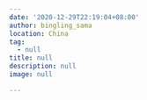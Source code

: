 ```yaml
---
date: '2020-12-29T22:19:04+08:00'
author: bingling_sama
location: China
tag:
  - null
title: null
description: null
image: null

---
```


